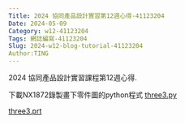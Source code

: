 ```yaml
---
Title: 2024 協同產品設計實習第12週心得-41123204
Date: 2024-05-09
Category: w12-41123204
Tags: 網誌編寫-41123204
Slug: 2024-w12-blog-tutorial-41123204
Author:TING 
---
```


2024 協同產品設計實習課程第12週心得.

<!-- PELICAN_END_SUMMARY -->
下載NX1872錄製畫下零件圖的python程式
[three3.py](https://drive.google.com/file/d/1FzAn9J8EcGDrBCh8zlffKbBe3x6iwWQd/view?usp=drive_link)

[three3.prt](https://drive.google.com/file/d/1i_hm4QUMK9hvJzAgL8nfvQQCcqLz5Cqx/view?usp=drive_link)